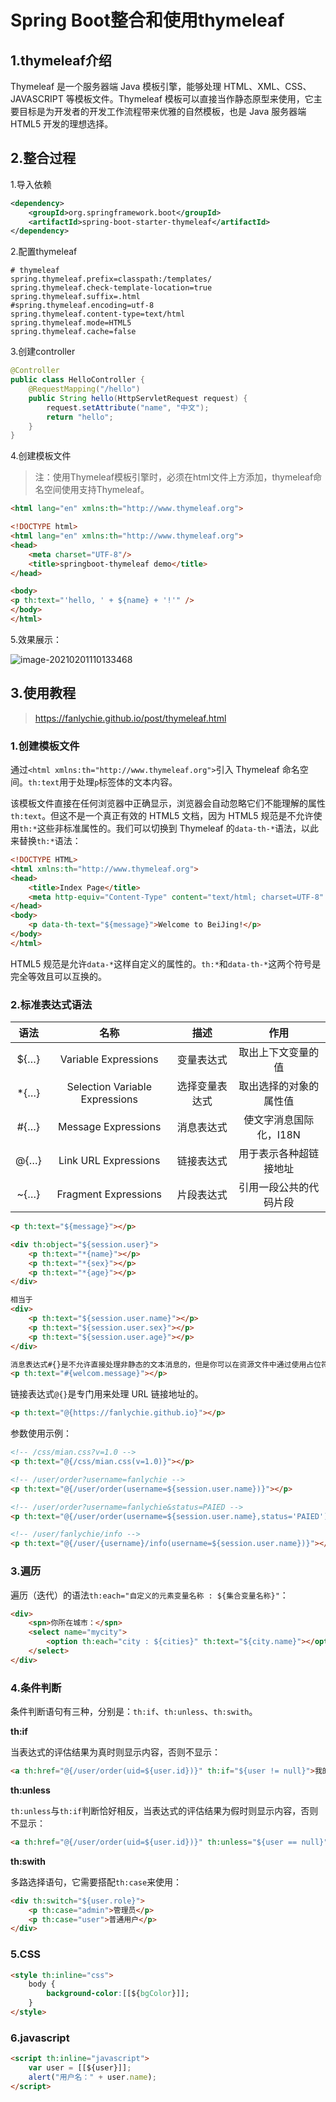 # Spring Boot整合和使用thymeleaf

## 1.thymeleaf介绍

Thymeleaf 是一个服务器端 Java 模板引擎，能够处理 HTML、XML、CSS、JAVASCRIPT 等模板文件。Thymeleaf 模板可以直接当作静态原型来使用，它主要目标是为开发者的开发工作流程带来优雅的自然模板，也是 Java 服务器端 HTML5 开发的理想选择。

## 2.整合过程

1.导入依赖

```xml
<dependency>
    <groupId>org.springframework.boot</groupId>
    <artifactId>spring-boot-starter-thymeleaf</artifactId>
</dependency>
```

2.配置thymeleaf

```properties
# thymeleaf
spring.thymeleaf.prefix=classpath:/templates/
spring.thymeleaf.check-template-location=true
spring.thymeleaf.suffix=.html
#spring.thymeleaf.encoding=utf-8
spring.thymeleaf.content-type=text/html
spring.thymeleaf.mode=HTML5
spring.thymeleaf.cache=false
```

3.创建controller

```java
@Controller
public class HelloController {
    @RequestMapping("/hello")
    public String hello(HttpServletRequest request) {
        request.setAttribute("name", "中文");
        return "hello";
    }
}
```

4.创建模板文件

>注：使用Thymeleaf模板引擎时，必须在html文件上方添加，thymeleaf命名空间使用支持Thymeleaf。

```html
<html lang="en" xmlns:th="http://www.thymeleaf.org"> 
```

```html
<!DOCTYPE html>
<html lang="en" xmlns:th="http://www.thymeleaf.org">
<head>
    <meta charset="UTF-8"/>
    <title>springboot-thymeleaf demo</title>
</head>

<body>
<p th:text="'hello, ' + ${name} + '!'" />
</body>
</html>
```

5.效果展示：

![image-20210201110133468](C:\Users\dell\AppData\Roaming\Typora\typora-user-images\image-20210201110133468.png)

## 3.使用教程

>https://fanlychie.github.io/post/thymeleaf.html

### 1.创建模板文件

通过`<html xmlns:th="http://www.thymeleaf.org">`引入 Thymeleaf 命名空间。`th:text`用于处理`p`标签体的文本内容。

该模板文件直接在任何浏览器中正确显示，浏览器会自动忽略它们不能理解的属性`th:text`。但这不是一个真正有效的 HTML5 文档，因为 HTML5 规范是不允许使用`th:*`这些非标准属性的。我们可以切换到 Thymeleaf 的`data-th-*`语法，以此来替换`th:*`语法：

```html
<!DOCTYPE HTML>
<html xmlns:th="http://www.thymeleaf.org">
<head>
    <title>Index Page</title>
    <meta http-equiv="Content-Type" content="text/html; charset=UTF-8" />
</head>
<body>
    <p data-th-text="${message}">Welcome to BeiJing!</p>
</body>
</html>
```

HTML5 规范是允许`data-*`这样自定义的属性的。`th:*`和`data-th-*`这两个符号是完全等效且可以互换的。

### 2.标准表达式语法

| 语法 |              名称              |      描述      |          作用          |
| :--: | :----------------------------: | :------------: | :--------------------: |
| ${…} |      Variable Expressions      |   变量表达式   |   取出上下文变量的值   |
| *{…} | Selection Variable Expressions | 选择变量表达式 | 取出选择的对象的属性值 |
| #{…} |      Message Expressions       |   消息表达式   | 使文字消息国际化，I18N |
| @{…} |      Link URL Expressions      |   链接表达式   | 用于表示各种超链接地址 |
| ~{…} |      Fragment Expressions      |   片段表达式   | 引用一段公共的代码片段 |

```html
<p th:text="${message}"></p>
```

```html
<div th:object="${session.user}">
    <p th:text="*{name}"></p>
    <p th:text="*{sex}"></p>
    <p th:text="*{age}"></p>
</div>

相当于
<div>
    <p th:text="${session.user.name}"></p>
    <p th:text="${session.user.sex}"></p>
    <p th:text="${session.user.age}"></p>
</div>
```

```html
消息表达式#{}是不允许直接处理非静态的文本消息的，但是你可以在资源文件中通过使用占位符{}来处理非静态的文本消息：
<p th:text="#{welcom.message}"></p>
```

链接表达式`@{}`是专门用来处理 URL 链接地址的。

```html
<p th:text="@{https://fanlychie.github.io}"></p>
```

参数使用示例：

```html
<!-- /css/mian.css?v=1.0 -->
<p th:text="@{/css/mian.css(v=1.0)}"></p>

<!-- /user/order?username=fanlychie -->
<p th:text="@{/user/order(username=${session.user.name})}"></p>

<!-- /user/order?username=fanlychie&status=PAIED -->
<p th:text="@{/user/order(username=${session.user.name},status='PAIED')}"></p>

<!-- /user/fanlychie/info -->
<p th:text="@{/user/{username}/info(username=${session.user.name})}"></p>
```

### 3.遍历

遍历（迭代）的语法`th:each="自定义的元素变量名称 : ${集合变量名称}"`：

```HTML
<div>
    <spn>你所在城市：</spn>
    <select name="mycity">
        <option th:each="city : ${cities}" th:text="${city.name}"></option>
    </select>
</div>
```



### 4.条件判断

条件判断语句有三种，分别是：`th:if`、`th:unless`、`th:swith`。

**th:if**

当表达式的评估结果为真时则显示内容，否则不显示：

```html
<a th:href="@{/user/order(uid=${user.id})}" th:if="${user != null}">我的订单</a>
```

**th:unless**

`th:unless`与`th:if`判断恰好相反，当表达式的评估结果为假时则显示内容，否则不显示：

```html
<a th:href="@{/user/order(uid=${user.id})}" th:unless="${user == null}">我的订单</a>
```

 **th:swith**

多路选择语句，它需要搭配`th:case`来使用：

```html
<div th:switch="${user.role}">
    <p th:case="admin">管理员</p>
    <p th:case="user">普通用户</p>
</div>
```

### 5.CSS

```html
<style th:inline="css">
    body {
        background-color:[[${bgColor}]];
    }
</style>
```

### 6.javascript

```html
<script th:inline="javascript">
    var user = [[${user}]];
    alert("用户名：" + user.name);
</script>
```

